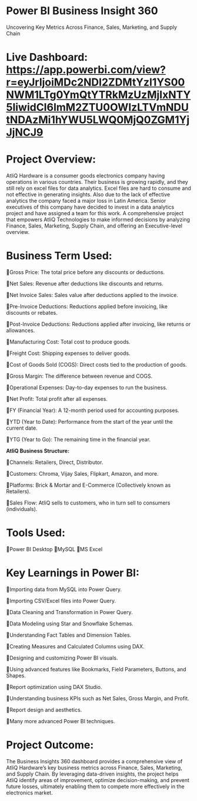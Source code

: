 # Power BI Business Insight 360
Uncovering Key Metrics Across Finance, Sales, Marketing, and Supply Chain

# **Live Dashboard:** https://app.powerbi.com/view?r=eyJrIjoiMDc2NDI2ZDMtYzI1YS00NWM1LTg0YmQtYTRkMzUzMjIxNTY5IiwidCI6ImM2ZTU0OWIzLTVmNDUtNDAzMi1hYWU5LWQ0MjQ0ZGM1YjJjNCJ9

# **Project Overview:**

AtliQ Hardware is a consumer goods electronics company having operations in various countries. Their business is growing rapidly, and they still rely on excel files for data analytics. Excel files are hard to consume and not effective in generating insights. Also due to the lack of effective analytics the company faced a major loss in Latin America. Senior executives of this company have decided to invest in a data analytics project and have assigned a team for this work.
A comprehensive project that empowers AtliQ Technologies to make informed decisions by analyzing Finance, Sales, Marketing, Supply Chain, and offering an Executive-level overview.

# **Business Term Used:**
🔹Gross Price: The total price before any discounts or deductions.

🔹Net Sales: Revenue after deductions like discounts and returns.

🔹Net Invoice Sales: Sales value after deductions applied to the invoice.

🔹Pre-Invoice Deductions: Reductions applied before invoicing, like discounts or rebates.

🔹Post-Invoice Deductions: Reductions applied after invoicing, like returns or allowances.

🔹Manufacturing Cost: Total cost to produce goods.

🔹Freight Cost: Shipping expenses to deliver goods.

🔹Cost of Goods Sold (COGS): Direct costs tied to the production of goods.

🔹Gross Margin: The difference between revenue and COGS.

🔹Operational Expenses: Day-to-day expenses to run the business.

🔹Net Profit: Total profit after all expenses.

🔹FY (Financial Year): A 12-month period used for accounting purposes.

🔹YTD (Year to Date): Performance from the start of the year until the current date.

🔹YTG (Year to Go): The remaining time in the financial year. 

**AtliQ Business Structure:**

🔹Channels: Retailers, Direct, Distributor.

🔹Customers: Chroma, Vijay Sales, Flipkart, Amazon, and more.

🔹Platforms: Brick & Mortar and E-Commerce (Collectively known as Retailers).

🔹Sales Flow: AtliQ sells to customers, who in turn sell to consumers (individuals).

# **Tools Used:**

🔹Power BI Desktop
🔹MySQL
🔹MS Excel

# **Key Learnings in Power BI:**

🔹Importing data from MySQL into Power Query.

🔹Importing CSV/Excel files into Power Query.

🔹Data Cleaning and Transformation in Power Query.

🔹Data Modeling using Star and Snowflake Schemas.

🔹Understanding Fact Tables and Dimension Tables.

🔹Creating Measures and Calculated Columns using DAX.

🔹Designing and customizing Power BI visuals.

🔹Using advanced features like Bookmarks, Field Parameters, Buttons, and Shapes.

🔹Report optimization using DAX Studio.

🔹Understanding business KPIs such as Net Sales, Gross Margin, and Profit.

🔹Report design and aesthetics.

🔹Many more advanced Power BI techniques.

# **Project Outcome:**

The Business Insights 360 dashboard provides a comprehensive view of AtliQ Hardware’s key business metrics across Finance, Sales, Marketing, and Supply Chain. By leveraging data-driven insights, the project helps AtliQ identify areas of improvement, optimize decision-making, and prevent future losses, ultimately enabling them to compete more effectively in the electronics market.

